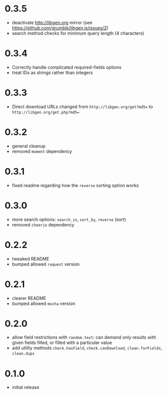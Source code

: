 # 0.3.5

- deactivate http://libgen.org mirror (see <https://github.com/grumble/libgen.js/issues/2>)
- search method checks for minimum query length (4 characters)

# 0.3.4

- Correctly handle complicated required-fields options
- treat IDs as strings rather than integers

# 0.3.3

- Direct download URLs changed from `http://libgen.org/get?md5=`
  to `http://libgen.org/get.php?md5=`

# 0.3.2

- general cleanup
- removed `moment` dependency

# 0.3.1

- fixed readme regarding how the `reverse` sorting option works

# 0.3.0

- more search options: `search_in`, `sort_by`, `reverse` (sort)
- removed `cheerio` dependency

# 0.2.2

- tweaked README
- bumped allowed `request` version

# 0.2.1

- clearer README
- bumped allowed `mocha` version

# 0.2.0

- allow field restrictions with `random.text`: can demand only results
with given fields filled, or filled with a particular value
- add utility methods `check.hasField`, `check.canDownload`,
  `clean.forFields`, `clean.dups`

# 0.1.0

- initial release
